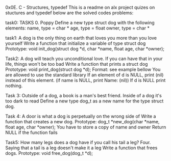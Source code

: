 0x0E. C - Structures, typedef
This is a readme on alx project quizes on stuctures and typedef
below are the solved codes problems: 

task0:
TASKS 0. Poppy Define a new type struct dog with the following elements:
name, type = char *
age, type = float
owner, type = char *

task1:
A dog is the only thing on earth that loves you more than you love yourself Write a function that initialize a variable of type struct dog
Prototype: void init_dog(struct dog *d, char *name, float age, char *owner);

Task2:
A dog will teach you unconditional love. If you can have that in your life, things won't be too bad Write a function that prints a struct dog
Prototype: void print_dog(struct dog *d);
Format: see example bellow
You are allowed to use the standard library
If an element of d is NULL, print (nil) instead of this element. (if name is NULL, print Name: (nil))
If d is NULL print nothing.

Task 3:
Outside of a dog, a book is a man's best friend. Inside of a dog it's too dark to read Define a new type dog_t as a new name for the type struct dog.

Task 4:
A door is what a dog is perpetually on the wrong side of Write a function that creates a new dog.
Prototype: dog_t *new_dog(char *name, float age, char *owner);
You have to store a copy of name and owner
Return NULL if the function fails

Task5:
How many legs does a dog have if you call his tail a leg? Four. Saying that a tail is a leg doesn't make it a leg Write a function that frees dogs.
Prototype: void free_dog(dog_t *d);

